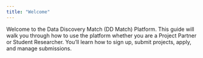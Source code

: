 ```yaml
---
title: "Welcome"
---
```


Welcome to the Data Discovery Match (DD Match) Platform. This guide will walk you through how to use the platform whether you are a Project Partner or Student Researcher. You’ll learn how to sign up, submit projects, apply, and manage submissions.


